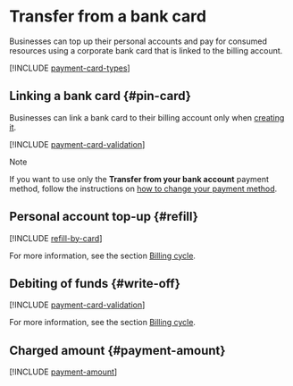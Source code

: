 # Transfer from a bank card

Businesses can top up their personal accounts and pay for consumed resources using a corporate bank card that is linked to the billing account.

[!INCLUDE [payment-card-types](../_includes/payment-card-types.md)]

## Linking a bank card {#pin-card}

Businesses can link a bank card to their billing account only when [creating it](../quickstart/index.md).

[!INCLUDE [payment-card-validation](../_includes/payment-card-validation.md)]

> [!NOTE]
>
> If you want to use only the **Transfer from your bank account** payment method, follow the instructions on [how to change your payment method](../operations/change-payment-method.md).
>

## Personal account top-up {#refill}

[!INCLUDE [refill-by-card](../_includes/refill-by-card.md)]

For more information, see the section [Billing cycle](../payment/billing-cycle-individual.md).

## Debiting of funds {#write-off}

[!INCLUDE [payment-card-validation](../_includes/payment-card-validation.md)]

For more information, see the section [Billing cycle](../payment/billing-cycle-business.md).

## Charged amount {#payment-amount}

[!INCLUDE [payment-amount](../_includes/payment-amount.md)]

